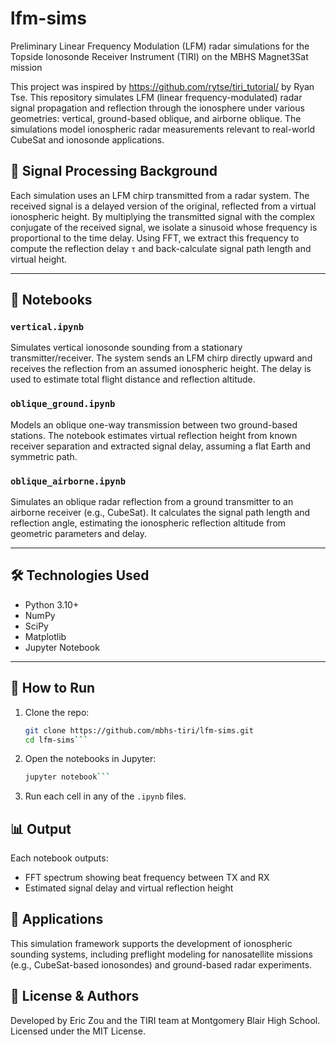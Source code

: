 # lfm-sims
Preliminary Linear Frequency Modulation (LFM) radar simulations for the Topside Ionosonde Receiver Instrument (TIRI) on the MBHS Magnet3Sat mission

This project was inspired by https://github.com/rytse/tiri_tutorial/ by Ryan Tse.
This repository simulates LFM (linear frequency-modulated) radar signal propagation and reflection through the ionosphere under various geometries: vertical, ground-based oblique, and airborne oblique. The simulations model ionospheric radar measurements relevant to real-world CubeSat and ionosonde applications.

## 📐 Signal Processing Background

Each simulation uses an LFM chirp transmitted from a radar system. The received signal is a delayed version of the original, reflected from a virtual ionospheric height. By multiplying the transmitted signal with the complex conjugate of the received signal, we isolate a sinusoid whose frequency is proportional to the time delay. Using FFT, we extract this frequency to compute the reflection delay `τ` and back-calculate signal path length and virtual height.

---

## 📁 Notebooks

### `vertical.ipynb`
Simulates vertical ionosonde sounding from a stationary transmitter/receiver. The system sends an LFM chirp directly upward and receives the reflection from an assumed ionospheric height. The delay is used to estimate total flight distance and reflection altitude.

### `oblique_ground.ipynb`
Models an oblique one-way transmission between two ground-based stations. The notebook estimates virtual reflection height from known receiver separation and extracted signal delay, assuming a flat Earth and symmetric path.

### `oblique_airborne.ipynb`
Simulates an oblique radar reflection from a ground transmitter to an airborne receiver (e.g., CubeSat). It calculates the signal path length and reflection angle, estimating the ionospheric reflection altitude from geometric parameters and delay.

---

## 🛠 Technologies Used

- Python 3.10+
- NumPy
- SciPy
- Matplotlib
- Jupyter Notebook

---

## 🧪 How to Run

1. Clone the repo:
   ```bash
   git clone https://github.com/mbhs-tiri/lfm-sims.git
   cd lfm-sims```
2. Open the notebooks in Jupyter:
    ```bash
    jupyter notebook```
3. Run each cell in any of the `.ipynb` files.

## 📊 Output
Each notebook outputs:
- FFT spectrum showing beat frequency between TX and RX
- Estimated signal delay and virtual reflection height

## 📡 Applications
This simulation framework supports the development of ionospheric sounding systems, including preflight modeling for nanosatellite missions (e.g., CubeSat-based ionosondes) and ground-based radar experiments.

## 🔬 License & Authors
Developed by Eric Zou and the TIRI team at Montgomery Blair High School.
Licensed under the MIT License.
